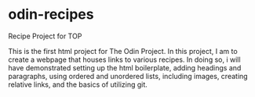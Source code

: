 # odin-recipes
Recipe Project for TOP

This is the first html project for The Odin Project. In this project, I am to create
a webpage that houses links to various recipes. In doing so, i will have demonstrated
setting up the html boilerplate, adding headings and paragraphs, using ordered and unordered lists, including images, creating relative links, and the basics of utilizing git. 
